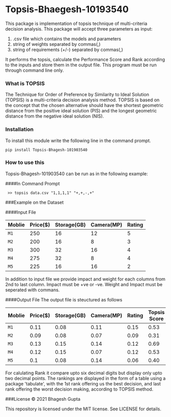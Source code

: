 # Topsis-Bhaegesh-10193540

This package is implementation of topsis technique of multi-criteria decision analysis. This package will accept three parameters as input:


1. .csv file which contains the models and parameters
2. string of weights separated by commas(,)
3. string of requirements (+/-) separated by commas(,) 

It performs the topsis, calculate the Performance
Score and Rank according to the inputs and store them in the output file.
This program must be run through command line only.
### What is TOPSIS
The Technique for Order of Preference by Similarity to Ideal Solution
(TOPSIS) is a multi-criteria decision analysis method.
TOPSIS is based on the concept that the chosen alternative should have the shortest geometric distance from the positive ideal solution (PIS)
and the longest geometric distance from the negative ideal solution (NIS).
### Installation 
To install this module write the following line in the command prompt.

```pip install Topsis-Bhagesh-101903540```
### How to use this 

Topsis-Bhagesh-101903540 can be run as in the following example:

####In Command Prompt

``` >> topsis data.csv "1,1,1,1" "+,+,-,+"```

###Example on the Dataset

####Input File

| Moblie | Price($) | Storage(GB) | Camera(MP) | Rating |   
|--------|----------|-------------|------------|--------|
| `M1`   | 250      | 16          | 12         | 5      |
| `M2`   | 200      | 16          | 8          | 3      |
| `M3`   | 300      | 32          | 16         | 4      |
| `M4`   | 275      | 32          | 8          | 4      |
| `M5`   | 225      | 16          | 16         | 2      |

In addition to input file we provide impact and weight for each columns from 2nd to last column. Impact must be +ve or -ve.
Weight and Impact must be seperated with commans.

####Output File
The output file is steuctured as follows

| Moblie | Price($) | Storage(GB) | Camera(MP) | Rating | Topsis Score | Rank| 
|--------|----------|-------------|------------|--------|------------|--------|
| `M1`   | 0.11     | 0.08        | 0.11       | 0.15   |0.53|3|
| `M2`   | 0.09     | 0.08        | 0.07       | 0.09   |0.31|5|
| `M3`   | 0.13     | 0.15        | 0.14       | 0.12   |0.69|1|
| `M4`   | 0.12     | 0.15        | 0.07       | 0.12   |0.53|2|
| `M5`   | 0.1      | 0.08        | 0.14       | 0.06   |0.40|4|

For calulating Rank it compare upto six decimal digits but display only upto two decimal points.
The rankings are displayed in the form of a table using a package 'tabulate', with the 1st rank offering us the best decision, and last rank offering the worst decision making, according to TOPSIS method.


###License
© 2021 Bhagesh Gupta

This repository is licensed under the MIT license. See LICENSE for details.